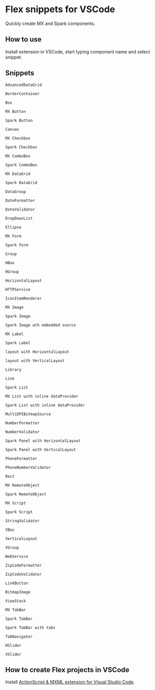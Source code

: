 # Flex snippets for VSCode

Quickly create MX and Spark components.

## How to use

Install extension in VSCode, start typing component name and select snippet.

## Snippets

`AdvancedDataGrid`

`BorderContainer`

`Box`

`MX Button`

`Spark Button`

`Canvas`

`MX Checkbox`

`Spark Checkbox`

`MX ComboBox`

`Spark ComboBox `

`MX DataGrid`

`Spark DataGrid`

`DataGroup`

`DateFormatter`

`DateValidator`

`DropDownList`

`Ellipse`

`MX Form`

`Spark Form`

`Group`

`HBox`

`HGroup`

`HorizontalLayout`

`HTTPService`

`IconItemRenderer`

`MX Image`

`Spark Image`

`Spark Image wth embedded source`

`MX Label`

`Spark Label`

`layout with HorizontalLayout`

`layout with VerticalLayout`

`Library`

`Line`

`Spark List`

`MX List with inline dataProvider`

`Spark List with inline dataProvider`

`MultiDPIBitmapSource`

`NumberFormatter`

`NumberValidator`

`Spark Panel with HorizontalLayout`

`Spark Panel with VerticalLayout`

`PhoneFormatter`

`PhoneNumberValidator`

`Rect`

`MX RemoteObject`

`Spark RemoteObject`

`MX Script`

`Spark Script`

`StringValidator`

`VBox`

`VerticalLayout `

`VGroup`

`WebService`

`ZipCodeFormatter`

`ZipCodeValidator`

`LinkButton`

`BitmapImage`

`ViewStack`

`MX TabBar`

`Spark TabBar`

`Spark TabBar with tabs`

`TabNavigator`

`HSlider`

`VSlider`

## How to create Flex projects in VSCode

Install [ActionScript & MXML extension for Visual Studio Code](https://as3mxml.com).
